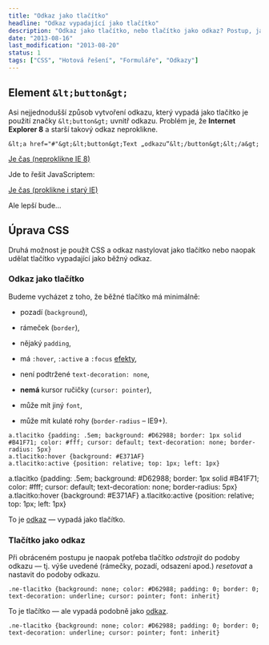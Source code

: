 ```yaml
---
title: "Odkaz jako tlačítko"
headline: "Odkaz vypadající jako tlačítko"
description: "Odkaz jako tlačítko, nebo tlačítko jako odkaz? Postup, jak z odkazu vyrobit tlačítko a naopak."
date: "2013-08-16"
last_modification: "2013-08-20"
status: 1
tags: ["CSS", "Hotová řešení", "Formuláře", "Odkazy"]
---
```


## Element `&lt;button&gt;`

Asi nejjednodušší způsob vytvoření odkazu, který vypadá jako tlačítko je použití značky `&lt;button&gt;` uvnitř odkazu. Problém je, že **Internet Explorer 8** a starší takový odkaz neproklikne.

```
&lt;a href="#"&gt;&lt;button&gt;Text „odkazu“&lt;/button&gt;&lt;/a&gt;
```

[Je čas (neproklikne IE 8)](http://jecas.cz)

Jde to řešit JavaScriptem:

[Je čas (proklikne i starý IE)](http://jecas.cz)

Ale lepší bude…

## Úprava CSS

Druhá možnost je použít CSS a odkaz nastylovat jako tlačítko nebo naopak udělat tlačítko vypadající jako běžný odkaz.

### Odkaz jako tlačítko

Budeme vycházet z toho, že běžné tlačítko má minimálně:

  - pozadí (`background`),

  - rámeček (`border`),

  - nějaký `padding`,

  - má `:hover`, `:active` a `:focus` [efekty](/vzhled-formularu),

  - není podtržené `text-decoration: none`,

  - **nemá** kursor ručičky (`cursor: pointer`),

  - může mít jiný `font`,

  - může mít kulaté rohy (`border-radius` – IE9+).

```
a.tlacitko {padding: .5em; background: #D62988; border: 1px solid #B41F71; color: #fff; cursor: default; text-decoration: none; border-radius: 5px}
a.tlacitko:hover {background: #E371AF}
a.tlacitko:active {position: relative; top: 1px; left: 1px}
```

  a.tlacitko {padding: .5em; background: #D62988; border: 1px solid #B41F71; color: #fff; cursor: default; text-decoration: none; border-radius: 5px}
  a.tlacitko:hover {background: #E371AF}
  a.tlacitko:active {position: relative; top: 1px; left: 1px}
  
  To je [odkaz](http://jecas.cz) — vypadá jako tlačítko.

### Tlačítko jako odkaz

Při obráceném postupu je naopak potřeba tlačítko *odstrojit* do podoby odkazu — tj. výše uvedené (rámečky, pozadí, odsazení apod.) *resetovat* a nastavit do podoby odkazu.

    .ne-tlacitko {background: none; color: #D62988; padding: 0; border: 0; text-decoration: underline; cursor: pointer; font: inherit}
  
  To je tlačítko — ale vypadá podobně jako [odkaz](http://jecas.cz/).

```
.ne-tlacitko {background: none; color: #D62988; padding: 0; border: 0; text-decoration: underline; cursor: pointer; font: inherit}
```